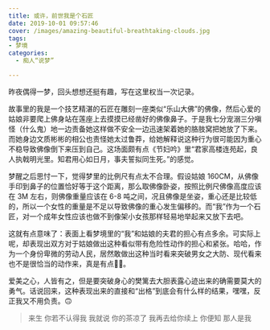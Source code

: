 ```yaml
---
title: 或许，前世我是个石匠
date: 2019-10-01 09:57:46
cover: /images/amazing-beautiful-breathtaking-clouds.jpg
tags:
- 梦境
categories:
  - 痴人“说梦”

---
```

昨夜偶得一梦，回头想想还挺有趣，写在这里权当一次记录。

故事里的我是一个技艺精湛的石匠在雕刻一座类似“乐山大佛”的佛像，然后心爱的姑娘非要爬上佛身站在莲座上去摸摸已经凿好的佛像鼻子。于是我七分宠溺三分嗔怪（什么鬼）地一边责备她这样做不安全一边迅速架着她的胳肢窝把她放了下来。而她身边文质彬彬的相公也责怪她太过鲁莽，给她解释说这种行为很可能因为重心不稳导致佛像倒下来压到自己。这场面颇有点《节妇吟》里“君家高楼连苑起，良人执戟明光里。知君用心如日月，事夫誓拟同生死。”的感觉。

梦醒之后思忖一下，觉得梦里的比例尺有点太不合理。假设姑娘 160CM，从佛像手印到鼻子的位置恰好等于这个距离，那么取佛像卧姿，按照比例尺佛像高度应该在 3M 左右，则佛像重量应该在 6-8 吨之间，况且佛像是坐姿，重心还是比较低的，所以一个女性的重量是不足以导致佛像的重心发生偏移的。而“我”作为一个石匠，对一个成年女性应该也做不到像架小女孩那样轻易地举起来又放下去吧。

这就有点意味了：表面上看梦境里的“我”和姑娘的夫君的担心有点多余。可实际上呢，却表现出双方对于姑娘做出这种看似带有危险性动作的担心和紧张。哈哈，作为一个身份卑微的劳动人民，居然敢做出这种当时看来突破男女之大防、现代看来也不是很恰当的动作来，真是有点🐂🍺。

爱美之心，人皆有之，但是要突破身心的樊篱去大胆表露心迹出来的确需要莫大的勇气。话说回来，这种表现出来的直接和“出格”到底会有什么样的结果，嘿嘿，反正我又不用负责。🙃

>来生
你若不认得我
我就说
你的茶凉了
我再去给你续上
你便知
那人是我
